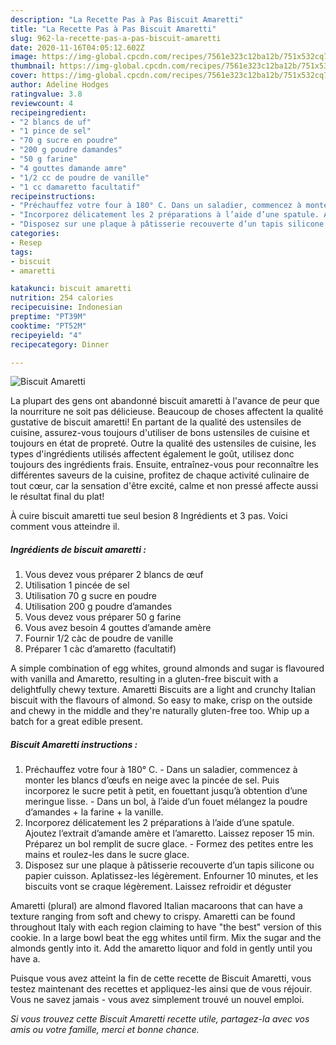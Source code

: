 ```yaml
---
description: "La Recette Pas à Pas Biscuit Amaretti"
title: "La Recette Pas à Pas Biscuit Amaretti"
slug: 962-la-recette-pas-a-pas-biscuit-amaretti
date: 2020-11-16T04:05:12.602Z
image: https://img-global.cpcdn.com/recipes/7561e323c12ba12b/751x532cq70/biscuit-amaretti-photo-principale-de-la-recette.jpg
thumbnail: https://img-global.cpcdn.com/recipes/7561e323c12ba12b/751x532cq70/biscuit-amaretti-photo-principale-de-la-recette.jpg
cover: https://img-global.cpcdn.com/recipes/7561e323c12ba12b/751x532cq70/biscuit-amaretti-photo-principale-de-la-recette.jpg
author: Adeline Hodges
ratingvalue: 3.8
reviewcount: 4
recipeingredient:
- "2 blancs de uf"
- "1 pince de sel"
- "70 g sucre en poudre"
- "200 g poudre damandes"
- "50 g farine"
- "4 gouttes damande amre"
- "1/2 cc de poudre de vanille"
- "1 cc damaretto facultatif"
recipeinstructions:
- "Préchauffez votre four à 180° C. Dans un saladier, commencez à monter les blancs d’œufs en neige avec la pincée de sel. Puis incorporez le sucre petit à petit, en fouettant jusqu’à obtention d’une meringue lisse. Dans un bol, à l’aide d’un fouet mélangez la poudre d’amandes + la farine + la vanille."
- "Incorporez délicatement les 2 préparations à l’aide d’une spatule. Ajoutez l’extrait d’amande amère et l’amaretto. Laissez reposer 15 min. Préparez un bol remplit de sucre glace. Formez des petites entre les mains et roulez-les dans le sucre glace."
- "Disposez sur une plaque à pâtisserie recouverte d’un tapis silicone ou papier cuisson. Aplatissez-les légèrement. Enfourner 10 minutes, et les biscuits vont se craque légèrement. Laissez refroidir et déguster"
categories:
- Resep
tags:
- biscuit
- amaretti

katakunci: biscuit amaretti 
nutrition: 254 calories
recipecuisine: Indonesian
preptime: "PT39M"
cooktime: "PT52M"
recipeyield: "4"
recipecategory: Dinner

---
```



![Biscuit Amaretti](https://img-global.cpcdn.com/recipes/7561e323c12ba12b/751x532cq70/biscuit-amaretti-photo-principale-de-la-recette.jpg)

La plupart des gens ont abandonné biscuit amaretti à l'avance de peur que la nourriture ne soit pas délicieuse. Beaucoup de choses affectent la qualité gustative de biscuit amaretti! En partant de la qualité des ustensiles de cuisine, assurez-vous toujours d'utiliser de bons ustensiles de cuisine et toujours en état de propreté. Outre la qualité des ustensiles de cuisine, les types d'ingrédients utilisés affectent également le goût, utilisez donc toujours des ingrédients frais. Ensuite, entraînez-vous pour reconnaître les différentes saveurs de la cuisine, profitez de chaque activité culinaire de tout cœur, car la sensation d'être excité, calme et non pressé affecte aussi le résultat final du plat!

<!--inarticleads1-->

À cuire biscuit amaretti tue seul besion 8 Ingrédients et 3 pas. Voici comment vous atteindre il.

##### Ingrédients de biscuit amaretti :

1. Vous devez vous préparer 2 blancs de œuf
1. Utilisation 1 pincée de sel
1. Utilisation 70 g sucre en poudre
1. Utilisation 200 g poudre d’amandes
1. Vous devez vous préparer 50 g farine
1. Vous avez besoin 4 gouttes d’amande amère
1. Fournir 1/2 càc de poudre de vanille
1. Préparer 1 càc d’amaretto (facultatif)


A simple combination of egg whites, ground almonds and sugar is flavoured with vanilla and Amaretto, resulting in a gluten-free biscuit with a delightfully chewy texture. Amaretti Biscuits are a light and crunchy Italian biscuit with the flavours of almond. So easy to make, crisp on the outside and chewy in the middle and they&#39;re naturally gluten-free too. Whip up a batch for a great edible present. 

<!--inarticleads2-->

##### Biscuit Amaretti instructions :

1. Préchauffez votre four à 180° C. - Dans un saladier, commencez à monter les blancs d’œufs en neige avec la pincée de sel. Puis incorporez le sucre petit à petit, en fouettant jusqu’à obtention d’une meringue lisse. - Dans un bol, à l’aide d’un fouet mélangez la poudre d’amandes + la farine + la vanille.
1. Incorporez délicatement les 2 préparations à l’aide d’une spatule. Ajoutez l’extrait d’amande amère et l’amaretto. Laissez reposer 15 min. Préparez un bol remplit de sucre glace. - Formez des petites entre les mains et roulez-les dans le sucre glace.
1. Disposez sur une plaque à pâtisserie recouverte d’un tapis silicone ou papier cuisson. Aplatissez-les légèrement. Enfourner 10 minutes, et les biscuits vont se craque légèrement. Laissez refroidir et déguster


Amaretti (plural) are almond flavored Italian macaroons that can have a texture ranging from soft and chewy to crispy. Amaretti can be found throughout Italy with each region claiming to have &#34;the best&#34; version of this cookie. In a large bowl beat the egg whites until firm. Mix the sugar and the almonds gently into it. Add the amaretto liquor and fold in gently until you have a. 

<!--inarticleads1-->

<p>
Puisque vous avez atteint la fin de cette recette de Biscuit Amaretti, vous testez maintenant des recettes et appliquez-les ainsi que de vous réjouir. Vous ne savez jamais - vous avez simplement trouvé un nouvel emploi.
</p>

<p>
<i>Si vous trouvez cette Biscuit Amaretti recette utile, partagez-la avec vos amis ou votre famille, merci et bonne chance.</i>
</p>
